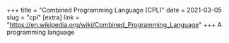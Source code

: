+++
title = "Combined Programming Language (CPL)"
date = 2021-03-05
slug = "cpl"
[extra]
link = "https://en.wikipedia.org/wiki/Combined_Programming_Language"
+++
A programming language

